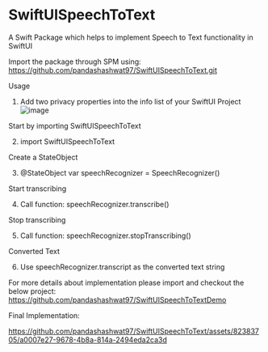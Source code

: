 # SwiftUISpeechToText
A Swift Package which helps to implement Speech to Text functionality in SwiftUI

Import the package through SPM using: https://github.com/pandashashwat97/SwiftUISpeechToText.git

Usage
1. Add two privacy properties into the info list of your SwiftUI Project
![image](https://github.com/pandashashwat97/SwiftUISpeechToText/assets/82383705/9211fda0-f62b-4d67-b798-69e2d6ad7be9)

Start by importing SwiftUISpeechToText

2. import SwiftUISpeechToText 

Create a StateObject

3. @StateObject var speechRecognizer = SpeechRecognizer()

Start transcribing

4. Call function: speechRecognizer.transcribe()

Stop transcribing

5. Call function: speechRecognizer.stopTranscribing()

Converted Text

6. Use speechRecognizer.transcript as the converted text string

For more details about implementation please import and checkout the below project:
https://github.com/pandashashwat97/SwiftUISpeechToTextDemo

Final Implementation:


https://github.com/pandashashwat97/SwiftUISpeechToText/assets/82383705/a0007e27-9678-4b8a-814a-2494eda2ca3d



